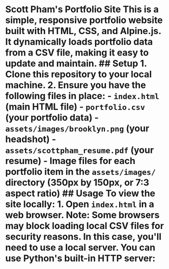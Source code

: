 # Scott Pham's Portfolio Site This is a simple, responsive portfolio website built with HTML, CSS, and Alpine.js. It dynamically loads portfolio data from a CSV file, making it easy to update and maintain. ## Setup 1. Clone this repository to your local machine. 2. Ensure you have the following files in place: - `index.html` (main HTML file) - `portfolio.csv` (your portfolio data) - `assets/images/brooklyn.png` (your headshot) - `assets/scottpham_resume.pdf` (your resume) - Image files for each portfolio item in the `assets/images/` directory (350px by 150px, or 7:3 aspect ratio) ## Usage To view the site locally: 1. Open `index.html` in a web browser. Note: Some browsers may block loading local CSV files for security reasons. In this case, you'll need to use a local server. You can use Python's built-in HTTP server:
